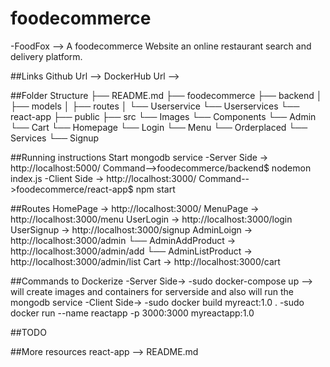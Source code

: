 # foodecommerce
  -FoodFox --> A foodecommerce Website an online restaurant search and delivery platform.
  
##Links
Github Url --> 
DockerHub Url -->

##Folder Structure
├── README.md
├── foodecommerce
├── backend
│   ├── models
│   ├── routes
│   └── Userservice
    └── Userservices
└── react-app
    ├── public
    ├── src
         └── Images
         └── Components
                └── Admin
                └── Cart
                └── Homepage
                └── Login
                └── Menu
                └── Orderplaced
                └── Services
                └── Signup
                
##Running instructions
Start mongodb service
  -Server Side -> http://localhost:5000/
      Command-->foodecommerce/backend$ nodemon index.js
  -Client Side -> http://localhost:3000/
      Command-->foodecommerce/react-app$ npm start
      
##Routes
  HomePage -> http://localhost:3000/
  MenuPage -> http://localhost:3000/menu
  UserLogin -> http://localhost:3000/login
  UserSignup -> http://localhost:3000/signup
  AdminLoign -> http://localhost:3000/admin
        └── AdminAddProduct ->  http://localhost:3000/admin/add
        └── AdminListProduct ->  http://localhost:3000/admin/list
  Cart -> http://localhost:3000/cart
 
##Commands to Dockerize
-Server Side->
  -sudo docker-compose up  --> will create images and containers for serverside and also will run the mongodb service
-Client Side->
  -sudo docker build myreact:1.0 .
  -sudo docker run --name reactapp -p 3000:3000 myreactapp:1.0
  
##TODO


##More resources
react-app --> README.md
